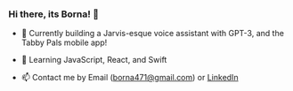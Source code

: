 ### Hi there, its Borna! 👋

- 🔭 Currently building a Jarvis-esque voice assistant with GPT-3, and the Tabby Pals mobile app! 
- 🌱 Learning JavaScript, React, and Swift

- 📫 Contact me by Email ([borna471@gmail.com](borna471@gmail.com)) or [LinkedIn]([url](https://www.linkedin.com/in/borna-shani/))



<!--
**borna471/borna471** is a ✨ _special_ ✨ repository because its `README.md` (this file) appears on your GitHub profile.

Here are some ideas to get you started:

- 🔭 I’m currently working on ...
- 🌱 I’m currently learning ...
- 👯 I’m looking to collaborate on ...
- 🤔 I’m looking for help with ...
- 💬 Ask me about ...
- 📫 How to reach me: ...
- 😄 Pronouns: ...
- ⚡ Fun fact: ...
-->
